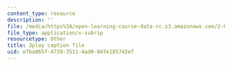 ```yaml
---
content_type: resource
description: ''
file: /media/https%3A/open-learning-course-data-rc.s3.amazonaws.com/2-003sc-engineering-dynamics-fall-2011/e7ba065f473935114ad0047e185742ef_ZNVvYg1FOPk.srt
file_type: application/x-subrip
resourcetype: Other
title: 3play caption file
uid: e7ba065f-4739-3511-4ad0-047e185742ef
---
```

